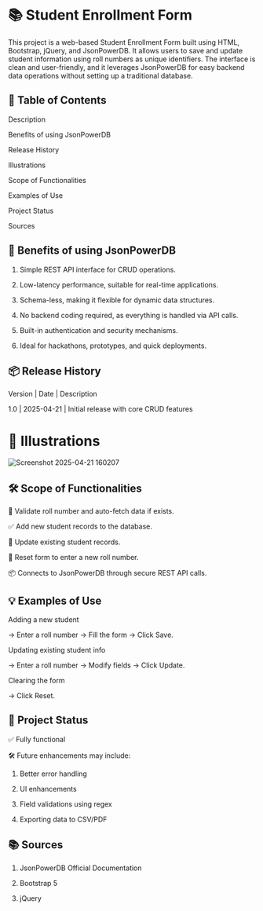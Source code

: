 # 📚 Student Enrollment Form

This project is a web-based Student Enrollment Form built using HTML, Bootstrap, jQuery, and JsonPowerDB. It allows users to save and update student information using roll numbers as unique identifiers. The interface is clean and user-friendly, and it leverages JsonPowerDB for easy backend data operations without setting up a traditional database.

## 📂 Table of Contents
Description

Benefits of using JsonPowerDB

Release History

Illustrations

Scope of Functionalities

Examples of Use

Project Status

Sources


## 🧠 Benefits of using JsonPowerDB
1) Simple REST API interface for CRUD operations.

2) Low-latency performance, suitable for real-time applications.

3) Schema-less, making it flexible for dynamic data structures.

4) No backend coding required, as everything is handled via API calls.

5) Built-in authentication and security mechanisms.

6) Ideal for hackathons, prototypes, and quick deployments.



## 📦 Release History
Version | Date | Description

1.0 | 2025-04-21 | Initial release with core CRUD features

# 🎨 Illustrations
![Screenshot 2025-04-21 160207](https://github.com/user-attachments/assets/6df8036b-8c67-4d65-b9ba-cc0a9d978d5e)

## 🛠️ Scope of Functionalities
🔐 Validate roll number and auto-fetch data if exists.

✅ Add new student records to the database.

🔄 Update existing student records.

🧽 Reset form to enter a new roll number.

📦 Connects to JsonPowerDB through secure REST API calls.

## 💡 Examples of Use
Adding a new student

→ Enter a roll number → Fill the form → Click Save.

Updating existing student info

→ Enter a roll number → Modify fields → Click Update.

Clearing the form

→ Click Reset.

## 🚧 Project Status

✅ Fully functional

🛠️ Future enhancements may include:

1) Better error handling

2) UI enhancements

3) Field validations using regex

4) Exporting data to CSV/PDF

## 📚 Sources
1) JsonPowerDB Official Documentation

2) Bootstrap 5

3) jQuery


